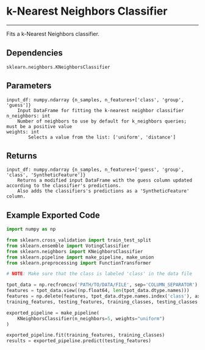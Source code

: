 # k-Nearest Neighbors Classifier
* * *

Fits a k-Nearest Neighbors classifier.

## Dependencies
    sklearn.neighbors.KNeighborsClassifier

Parameters
----------
    input_df: numpy.ndarray {n_samples, n_features+['class', 'group', 'guess']}
        Input DataFrame for fitting the k-nearest neighbor classifier
    n_neighbors: int
        Number of neighbors to use by default for k_neighbors queries; must be a positive value
    weights: int
            Selects a value from the list: ['uniform', 'distance']

Returns
-------
    input_df: numpy.ndarray {n_samples, n_features+['guess', 'group', 'class', 'SyntheticFeature']}
        Returns a modified input DataFrame with the guess column updated according to the classifier's predictions.
        Also adds the classifiers's predictions as a 'SyntheticFeature' column.

Example Exported Code
---------------------

```Python
import numpy as np

from sklearn.cross_validation import train_test_split
from sklearn.ensemble import VotingClassifier
from sklearn.neighbors import KNeighborsClassifier
from sklearn.pipeline import make_pipeline, make_union
from sklearn.preprocessing import FunctionTransformer

# NOTE: Make sure that the class is labeled 'class' in the data file

tpot_data = np.recfromcsv('PATH/TO/DATA/FILE', sep='COLUMN_SEPARATOR')
features = tpot_data.view((np.float64, len(tpot_data.dtype.names)))
features = np.delete(features, tpot_data.dtype.names.index('class'), axis=1)
training_features, testing_features, training_classes, testing_classes =     train_test_split(features, tpot_data['class'], random_state=42)

exported_pipeline = make_pipeline(
    KNeighborsClassifier(n_neighbors=5, weights="uniform")
)

exported_pipeline.fit(training_features, training_classes)
results = exported_pipeline.predict(testing_features)
```
